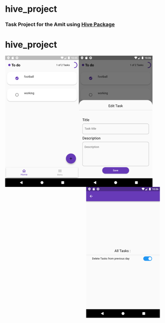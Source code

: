 # hive_project

### Task Project for the Amit using [Hive Package](https://pub.dev/packages/hive)   

# hive_project
<img align="left" src= "https://raw.githubusercontent.com/NovairMikhail14/hive_project/master/asset_markdown/HomePage.png" width="240">
<img align="left" src= "https://raw.githubusercontent.com/NovairMikhail14/hive_project/master/asset_markdown/Edit.png" width="240">&nbsp;&nbsp;&nbsp;&nbsp;<img style="float: right;" src= "https://raw.githubusercontent.com/NovairMikhail14/hive_project/master/asset_markdown/Sitting.png" width="240">
